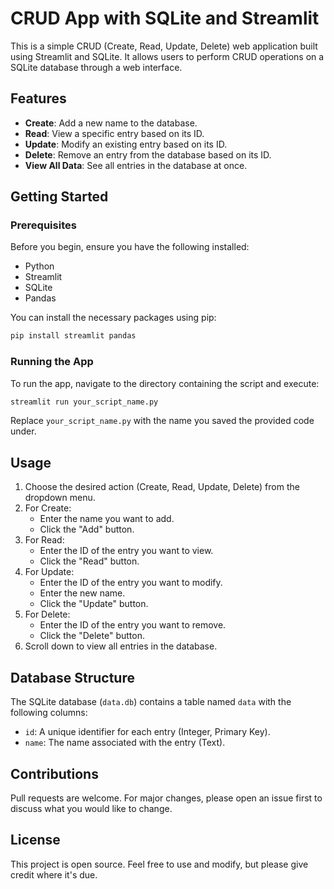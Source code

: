 
# CRUD App with SQLite and Streamlit

This is a simple CRUD (Create, Read, Update, Delete) web application built using Streamlit and SQLite. It allows users to perform CRUD operations on a SQLite database through a web interface.

## Features

- **Create**: Add a new name to the database.
- **Read**: View a specific entry based on its ID.
- **Update**: Modify an existing entry based on its ID.
- **Delete**: Remove an entry from the database based on its ID.
- **View All Data**: See all entries in the database at once.

## Getting Started

### Prerequisites

Before you begin, ensure you have the following installed:

- Python
- Streamlit
- SQLite
- Pandas

You can install the necessary packages using pip:

```bash
pip install streamlit pandas
```

### Running the App

To run the app, navigate to the directory containing the script and execute:

```bash
streamlit run your_script_name.py
```

Replace `your_script_name.py` with the name you saved the provided code under.

## Usage

1. Choose the desired action (Create, Read, Update, Delete) from the dropdown menu.
2. For Create:
    - Enter the name you want to add.
    - Click the "Add" button.
3. For Read:
    - Enter the ID of the entry you want to view.
    - Click the "Read" button.
4. For Update:
    - Enter the ID of the entry you want to modify.
    - Enter the new name.
    - Click the "Update" button.
5. For Delete:
    - Enter the ID of the entry you want to remove.
    - Click the "Delete" button.
6. Scroll down to view all entries in the database.

## Database Structure

The SQLite database (`data.db`) contains a table named `data` with the following columns:

- `id`: A unique identifier for each entry (Integer, Primary Key).
- `name`: The name associated with the entry (Text).

## Contributions

Pull requests are welcome. For major changes, please open an issue first to discuss what you would like to change.

## License

This project is open source. Feel free to use and modify, but please give credit where it's due.
